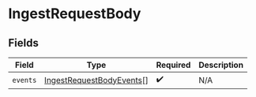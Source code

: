 # IngestRequestBody


## Fields

| Field                                                                           | Type                                                                            | Required                                                                        | Description                                                                     |
| ------------------------------------------------------------------------------- | ------------------------------------------------------------------------------- | ------------------------------------------------------------------------------- | ------------------------------------------------------------------------------- |
| `events`                                                                        | [IngestRequestBodyEvents](../../models/operations/ingestrequestbodyevents.md)[] | :heavy_check_mark:                                                              | N/A                                                                             |